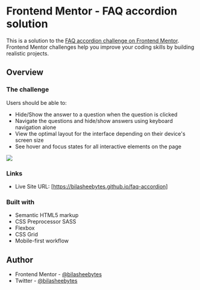 # Frontend Mentor - FAQ accordion solution

This is a solution to the [FAQ accordion challenge on Frontend Mentor](https://www.frontendmentor.io/challenges/faq-accordion-wyfFdeBwBz). Frontend Mentor challenges help you improve your coding skills by building realistic projects.

## Overview

### The challenge

Users should be able to:

- Hide/Show the answer to a question when the question is clicked
- Navigate the questions and hide/show answers using keyboard navigation alone
- View the optimal layout for the interface depending on their device's screen size
- See hover and focus states for all interactive elements on the page

![](https://res.cloudinary.com/dmycgzruv/image/upload/v1753117629/faq-accordion_r09mn9.jpg)

### Links

- Live Site URL: [https://bilasheebytes.github.io/faq-accordion]

### Built with

- Semantic HTML5 markup
- CSS Preprocessor SASS
- Flexbox
- CSS Grid
- Mobile-first workflow

## Author

- Frontend Mentor - [@bilasheebytes](https://www.frontendmentor.io/profile/bilasheebytes)
- Twitter - [@bilasheebytes](https://www.twitter.com/bilasheebytes)

